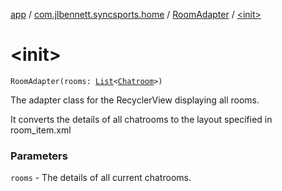 [app](../../index.md) / [com.jlbennett.syncsports.home](../index.md) / [RoomAdapter](index.md) / [&lt;init&gt;](./-init-.md)

# &lt;init&gt;

`RoomAdapter(rooms: `[`List`](https://kotlinlang.org/api/latest/jvm/stdlib/kotlin.collections/-list/index.html)`<`[`Chatroom`](../../com.jlbennett.syncsports.util/-chatroom/index.md)`>)`

The adapter class for the RecyclerView displaying all rooms.

It converts the details of all chatrooms to the layout specified in room_item.xml

### Parameters

`rooms` - The details of all current chatrooms.